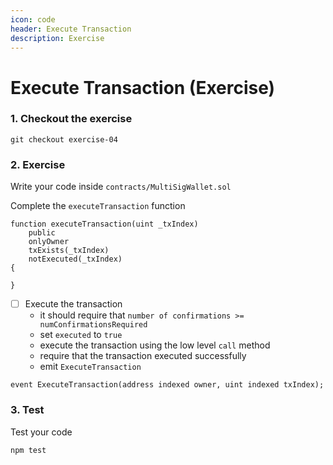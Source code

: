 ```yaml
---
icon: code
header: Execute Transaction
description: Exercise
---
```


# Execute Transaction (Exercise)

### 1. Checkout the exercise

```shell
git checkout exercise-04
```

### 2. Exercise

Write your code inside `contracts/MultiSigWallet.sol`

Complete the `executeTransaction` function

```solidity
function executeTransaction(uint _txIndex)
    public
    onlyOwner
    txExists(_txIndex)
    notExecuted(_txIndex)
{

}
```

- [ ] Execute the transaction
  - it should require that `number of confirmations >= numConfirmationsRequired`
  - set `executed` to `true`
  - execute the transaction using the low level `call` method
  - require that the transaction executed successfully
  - emit `ExecuteTransaction`

```solidity
event ExecuteTransaction(address indexed owner, uint indexed txIndex);
```

### 3. Test

Test your code

```shell
npm test
```
